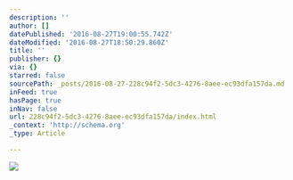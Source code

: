 ```yaml
---
description: ''
author: []
datePublished: '2016-08-27T19:00:55.742Z'
dateModified: '2016-08-27T18:50:29.860Z'
title: ''
publisher: {}
via: {}
starred: false
sourcePath: _posts/2016-08-27-228c94f2-5dc3-4276-8aee-ec93dfa157da.md
inFeed: true
hasPage: true
inNav: false
url: 228c94f2-5dc3-4276-8aee-ec93dfa157da/index.html
_context: 'http://schema.org'
_type: Article

---
```

![](https://the-grid-user-content.s3-us-west-2.amazonaws.com/78dd8334-5f62-4748-9a48-55436b5b304a.jpg)